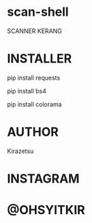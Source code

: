 # scan-shell
SCANNER KERANG

# INSTALLER
pip install requests

pip install bs4

pip install colorama

# AUTHOR
Kirazetsu

# INSTAGRAM

# @OHSYITKIR
